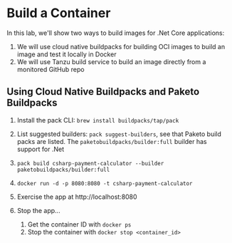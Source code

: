 # Build a Container

In this lab, we'll show two ways to build images for .Net Core applications:

1. We will use cloud native buildpacks for building OCI images to build an image and test it locally in Docker
1. We will use Tanzu build service to build an image directly from a monitored GitHub repo

## Using Cloud Native Buildpacks and Paketo Buildpacks

1. Install the pack CLI: `brew install buildpacks/tap/pack`

1. List suggested builders: `pack suggest-builders`, see that Paketo build packs are listed.
   The `paketobuildpacks/builder:full` builder has support for .Net

1. `pack build csharp-payment-calculator --builder paketobuildpacks/builder:full`

1. `docker run -d -p 8080:8080 -t csharp-payment-calculator`

1. Exercise the app at http://localhost:8080

1. Stop the app...
   1. Get the container ID with `docker ps`
   1. Stop the container with `docker stop <container_id>`
